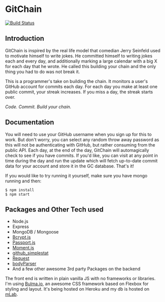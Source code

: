 # GitChain

[![Build Status](https://travis-ci.org/bryantee/GitChain.svg?branch=master)](https://travis-ci.org/bryantee/GitChain)

## Introduction

GitChain is inspired by the real life model that comedian Jerry Seinfeld used to motivate himself to write jokes. He committed himself to writing jokes each and every day, and additionally marking a large calendar with a big X for each day that he wrote. He called this building your chain and the only thing you had to do was not break it.

This is a programmer's take on building the chain. It monitors a user's GitHub account for commits each day. For each day you make at least one public commit, your streak increases. If you miss a day, the streak starts over.

*Code. Commit. Build your chain.*

## Documentation

You will need to use your GitHub username when you sign up for this to work. But don't worry, you can select any random throw away password as this will not be authenticating with GitHub, but rather consuming from the public API. Each day, at the end of the day, GitChain will automagically check to see if you have commits. If you'd like, you can visit at any point in time during the day and run the update which will fetch up-to-date commit data for your account and store it in the GC database. That's it!

If you would like to try running it yourself, make sure you have mongo running and then:

```
$ npm install
$ npm start
```

## Packages and Other Tech used

- Node.js
- Express
- MongoDB / Mongoose
- [Bcrypt.js](https://www.npmjs.com/package/bcryptjs)
- [Passport.js](https://www.npmjs.com/package/passport)
- [Moment.js](https://www.npmjs.com/package/moment)
- [github_simplestat](https://www.npmjs.com/package/github_simplestat)
- [Request](https://www.npmjs.com/package/request)
- [bodyParser](https://www.npmjs.com/package/body-parser)
- And a few other awesome 3rd party Packages on the backend

The front end is written in plain vanilla JS with no frameworks or libraries. I'm using [Bulma.io](http://bulma.io/), an awesome CSS framework based on Flexbox for styling and layout. It's being hosted on Heroku and my db is hosted on [mLab](https://mlab.com/).
